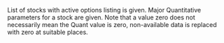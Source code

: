 

List of stocks with active options listing is given. Major Quantitative parameters for a stock are given. Note that a value zero does not necessarily mean the Quant value is zero, non-available data is replaced with zero at suitable places.
